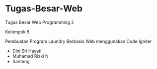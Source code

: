 # Tugas-Besar-Web
Tugas Besar Web Programming 2 

Kelompok 5

Pembuatan Program Laundry Berbasis Web menggunakan Code Igniter

- Dini Sri Hayati
- Muhamad Rizki N
- Santang
